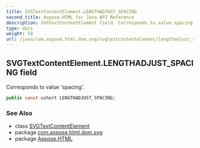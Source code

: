 ```yaml
---
title: SVGTextContentElement.LENGTHADJUST_SPACING
second_title: Aspose.HTML for Java API Reference
description: SVGTextContentElement field. Corresponds to value spacing
type: docs
weight: 50
url: /java/com.aspose.html.dom.svg/svgtextcontentelement/lengthadjust_spacing/
---
```

## SVGTextContentElement.LENGTHADJUST_SPACING field

Corresponds to value 'spacing'.

```java
public const ushort LENGTHADJUST_SPACING;
```

### See Also

* class [SVGTextContentElement](../)
* package [com.aspose.html.dom.svg](../../svgtextcontentelement/)
* package [Aspose.HTML](../../../)

